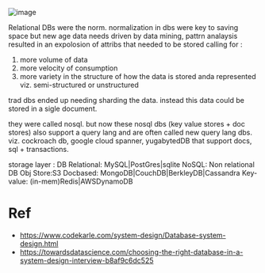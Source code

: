 ![image](https://user-images.githubusercontent.com/466385/209539804-77b9a653-8caa-4595-b6a0-617b9302b3ef.png)


Relational DBs were the norm.
normalization in dbs were key to saving space
but new age data needs driven by data mining, pattrn analaysis resulted in an expolosion of attribs that needed to be stored calling for :
1. more volume of data
2. more velocity of consumption
3. more variety in the structure of how the data is stored anda represented viz. semi-structured or unstructured

trad dbs ended up needing sharding the data.
instead this data could be stored in a sigle document.

they were called nosql. but now these nosql dbs (key value stores + doc stores)  	also support a query lang and are often called new query lang dbs.
viz. cockroach db, google cloud spanner, yugabytedDB that support docs, sql + transactions.

storage layer : DB
Relational: MySQL|PostGres|sqlite
NoSQL: Non relational DB
Obj Store:S3
Docbased: MongoDB|CouchDB|BerkleyDB|Cassandra
Key-value: (in-mem)Redis|AWSDynamoDB

# Ref
- https://www.codekarle.com/system-design/Database-system-design.html
- https://towardsdatascience.com/choosing-the-right-database-in-a-system-design-interview-b8af9c6dc525
